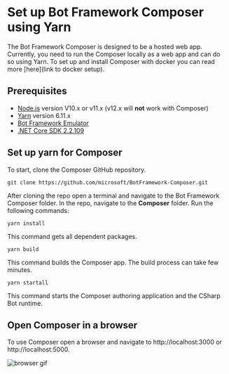 # Set up Bot Framework Composer using Yarn

The Bot Framework Composer is designed to be a hosted web app. Currently, you need to run the Composer locally as a web app and can do so using Yarn. To set up and install Composer with docker you can read more [here](link to docker setup). 

## Prerequisites

- [Node.js](https://nodejs.org/en/) version V10.x or v11.x (v12.x will **not** work with Composer)
- [Yarn](https://yarnpkg.com/en/docs/install) version 6.11.x 
- [Bot Framework Emulator](https://github.com/microsoft/BotFramework-Emulator/releases/latest)
- [.NET Core SDK 2.2.109](https://dotnet.microsoft.com/download)

## Set up yarn for Composer
To start, clone the Composer GitHub repository. 
```
git clone https://github.com/microsoft/BotFramework-Composer.git
```

After cloning the repo open a terminal and navigate to the Bot Framework Composer folder. In the repo, navigate to the **Composer** folder. Run the following commands:
```
yarn install
```
  This command gets all dependent packages.

```
yarn build
```
  This command builds the Composer app. The build process can take few minutes.

```
yarn startall
```
  This command starts the Composer authoring application and the CSharp Bot runtime. 

## Open Composer in a browser
To use Composer open a browser and navigate to http://localhost:3000 or http://localhost:5000.

![browser gif]()
